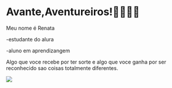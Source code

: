 # Avante,Aventureiros!🦸‍♂️💚🧡

Meu nome é Renata 

-estudante do alura

-aluno em aprendizangem

Algo que voce recebe por ter sorte e algo
que voce ganha por ser reconhecido sao coisas
totalmente diferentes.

![](https://media.tenor.com/D9s1H9CWpZsAAAAM/my-hero-academia-boku-no-hero-academia.gif)
